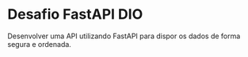 # Desafio FastAPI DIO

Desenvolver uma API utilizando FastAPI para dispor os dados de forma segura e ordenada.
